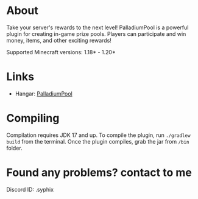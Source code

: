 # About
Take your server's rewards to the next level! PalladiumPool is a powerful plugin for creating in-game prize pools. Players can participate and win money, items, and other exciting rewards!

Supported Minecraft versions: 1.18* - 1.20*

# Links
* Hangar: [PalladiumPool](https://hangar.papermc.io/SyphiX/PalladiumPool)

# Compiling
Compilation requires JDK 17 and up.
To compile the plugin, run ``./gradlew build`` from the terminal.
Once the plugin compiles, grab the jar from ``/bin`` folder.

# Found any problems? contact to me
Discord ID: .syphix
